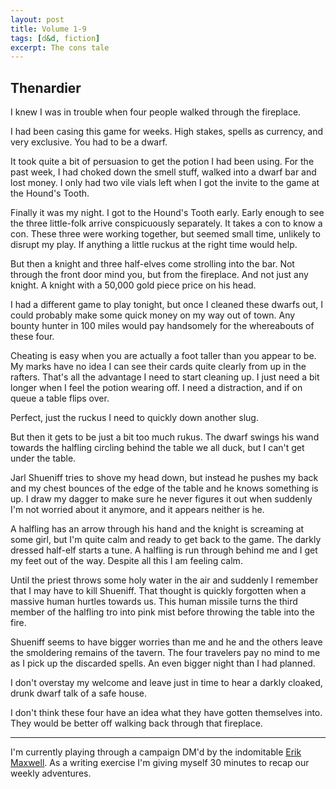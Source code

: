```yaml
---
layout: post
title: Volume 1-9
tags: [d&d, fiction]
excerpt: The cons tale
---
```


## Thenardier

I knew I was in trouble when four people walked through the fireplace.

I had been casing this game for weeks. High stakes, spells as currency, and very exclusive. You had to be a dwarf.

It took quite a bit of persuasion to get the potion I had been using. For the past week, I had choked down the smell stuff, walked into a dwarf bar and lost money. I only had two vile vials left when I got the invite to the game at the Hound's Tooth.

Finally it was my night. I got to the Hound's Tooth early. Early enough to see the three little-folk arrive conspicuously separately. It takes a con to know a con. These three were working together, but seemed small time, unlikely to disrupt my play. If anything a little ruckus at the right time would help.

But then a knight and three half-elves come strolling into the bar. Not through the front door mind you, but from the fireplace. And not just any knight. A knight with a 50,000 gold piece price on his head.

I had a different game to play tonight, but once I cleaned these dwarfs out, I could probably make some quick money on my way out of town. Any bounty hunter in 100 miles would pay handsomely for the whereabouts of these four.

Cheating is easy when you are actually a foot taller than you appear to be. My marks have no idea I can see their cards quite clearly from up in the rafters. That's all the advantage I need to start cleaning up. I just need a bit longer when I feel the potion wearing off. I need a distraction, and if on queue a table flips over.

Perfect, just the ruckus I need to quickly down another slug.

But then it gets to be just a bit too much rukus. The dwarf swings his wand towards the halfling circling behind the table we all duck, but I can't get under the table.

Jarl Shueniff tries to shove my head down, but instead he pushes my back and my chest bounces of the edge of the table and he knows something is up. I draw my dagger to make sure he never figures it out when suddenly I'm not worried about it anymore, and it appears neither is he.

A halfling has an arrow through his hand and the knight is screaming at some girl, but I'm quite calm and ready to get back to the game. The darkly dressed half-elf starts a tune. A halfling is run through behind me and I get my feet out of the way. Despite all this I am feeling calm.

Until the priest throws some holy water in the air and suddenly I remember that I may have to kill Shueniff. That thought is quickly forgotten when a massive human hurtles towards us. This human missile turns the third member of the halfling tro into pink mist before throwing the table into the fire.

Shueniff seems to have bigger worries than me and he and the others leave the smoldering remains of the tavern. The four travelers pay no mind to me as I pick up the discarded spells. An even bigger night than I had planned.

I don't overstay my welcome and leave just in time to hear a darkly cloaked, drunk dwarf talk of a safe house.

I don't think these four have an idea what they have gotten themselves into. They would be better off walking back through that fireplace.

---

I'm currently playing through a campaign DM'd by the indomitable [Erik Maxwell](http://erikmaxwell.co/). As a writing exercise I'm giving myself 30 minutes to recap our weekly adventures.
